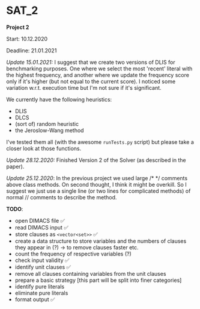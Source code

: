 # SAT_2

**Project 2**

Start: 10.12.2020

Deadline: 21.01.2021

*Update 15.01.2021:*
I suggest that we create two versions of DLIS for benchmarking purposes. One where we select the most 'recent' literal with the highest frequency, and another where we update the frequency score only if it's higher (but not equal to the current score). I noticed some variation w.r.t. execution time but I'm not sure if it's significant.

We currently have the following heuristics:
- DLIS
- DLCS
- (sort of) random heuristic
- the Jeroslow-Wang method

I've tested them all (with the awesome `runTests.py` script) but please take a closer look at those functions.

*Update 28.12.2020:*
Finished Version 2 of the Solver (as described in the paper).

*Update 25.12.2020*:
In the previous project we used large /* */ comments above class methods.
On second thought, I think it might be overkill. So I suggest we just use
a single line (or two lines for complicated methods) of normal // comments
to describe the method.

**TODO**:

- open DIMACS file :white_check_mark:
- read DIMACS input :white_check_mark:
- store clauses as `<vector<set>>` :white_check_mark:
- create a data structure to store variables and the numbers of clauses they appear in (?) -> to remove clauses faster etc.
- count the frequency of respective variables (?)
- check input validity :white_check_mark:
- identify unit clauses :white_check_mark:
- remove all clauses containing variables from the unit clauses
- prepare a basic strategy [this part will be split into finer categories]
- identify pure literals
- eliminate pure literals
- format output :white_check_mark:

